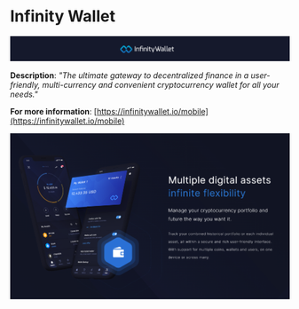 # Infinity Wallet

![](<../../../.gitbook/assets/image (288).png>)

**Description**: _"The ultimate gateway to decentralized finance in a user-friendly, multi-currency and convenient cryptocurrency wallet for all your needs."_

**For more information**: [https://infinitywallet.io/mobile](https://infinitywallet.io/mobile)

![](<../../../.gitbook/assets/image (298).png>)
